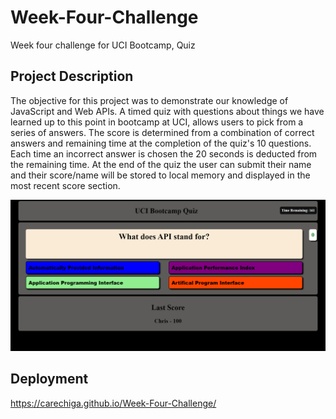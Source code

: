 # Week-Four-Challenge
Week four challenge for UCI Bootcamp, Quiz
## Project Description
The objective for this project was to demonstrate our knowledge of JavaScript and Web APIs.
A timed quiz with questions about things we have learned up to this point in bootcamp at UCI, allows users to pick from a series of answers. 
The score is determined from a combination of correct answers and remaining time at the completion of the quiz's 10 questions.
Each time an incorrect answer is chosen the 20 seconds is deducted from the remaining time.
At the end of the quiz the user can submit their name and their score/name will be stored to local memory and displayed in the most recent score section.

![alt text](assets/Images/Screenshot.png)

## Deployment
https://carechiga.github.io/Week-Four-Challenge/
